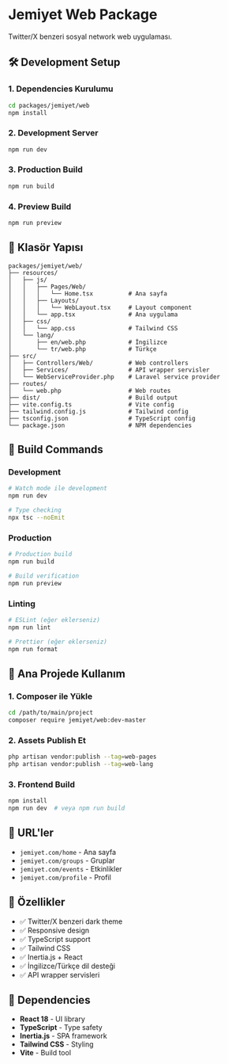 # Jemiyet Web Package

Twitter/X benzeri sosyal network web uygulaması.

## 🛠️ Development Setup

### 1. Dependencies Kurulumu
```bash
cd packages/jemiyet/web
npm install
```

### 2. Development Server
```bash
npm run dev
```

### 3. Production Build
```bash
npm run build
```

### 4. Preview Build
```bash
npm run preview
```

## 📁 Klasör Yapısı

```
packages/jemiyet/web/
├── resources/
│   ├── js/
│   │   ├── Pages/Web/
│   │   │   └── Home.tsx          # Ana sayfa
│   │   ├── Layouts/
│   │   │   └── WebLayout.tsx     # Layout component
│   │   └── app.tsx               # Ana uygulama
│   ├── css/
│   │   └── app.css               # Tailwind CSS
│   └── lang/
│       ├── en/web.php            # İngilizce
│       └── tr/web.php            # Türkçe
├── src/
│   ├── Controllers/Web/          # Web controllers
│   ├── Services/                 # API wrapper servisler
│   └── WebServiceProvider.php    # Laravel service provider
├── routes/
│   └── web.php                   # Web routes
├── dist/                         # Build output
├── vite.config.ts                # Vite config
├── tailwind.config.js            # Tailwind config
├── tsconfig.json                 # TypeScript config
└── package.json                  # NPM dependencies
```

## 🚀 Build Commands

### Development
```bash
# Watch mode ile development
npm run dev

# Type checking
npx tsc --noEmit
```

### Production
```bash
# Production build
npm run build

# Build verification
npm run preview
```

### Linting
```bash
# ESLint (eğer eklerseniz)
npm run lint

# Prettier (eğer eklerseniz)
npm run format
```

## 🔧 Ana Projede Kullanım

### 1. Composer ile Yükle
```bash
cd /path/to/main/project
composer require jemiyet/web:dev-master
```

### 2. Assets Publish Et
```bash
php artisan vendor:publish --tag=web-pages
php artisan vendor:publish --tag=web-lang
```

### 3. Frontend Build
```bash
npm install
npm run dev  # veya npm run build
```

## 📱 URL'ler

- `jemiyet.com/home` - Ana sayfa
- `jemiyet.com/groups` - Gruplar
- `jemiyet.com/events` - Etkinlikler  
- `jemiyet.com/profile` - Profil

## 🎨 Özellikler

- ✅ Twitter/X benzeri dark theme
- ✅ Responsive design
- ✅ TypeScript support
- ✅ Tailwind CSS
- ✅ Inertia.js + React
- ✅ İngilizce/Türkçe dil desteği
- ✅ API wrapper servisleri

## 🔗 Dependencies

- **React 18** - UI library
- **TypeScript** - Type safety
- **Inertia.js** - SPA framework
- **Tailwind CSS** - Styling
- **Vite** - Build tool 